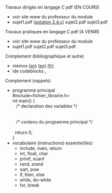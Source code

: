 Travaux dirigés en langage C pdf (EN COURS) <br>
- voir site www du professeur du module <br>
- sujet1.pdf ([solution 2.4.c](https://github.com/rpriam/cours3a/blob/main/ProgC_3A_TD1et2_solution_2.4.c.zip)) sujet2.pdf sujet3.pdf

Travaux pratiques en langage C pdf (A VENIR) <br>
- voir site www du professeur du module <br>
- sujet1.pdf sujet2.pdf sujet3.pdf

Complement (bibliographique et autre)<br>
 - mémos [(en)](https://github.com/rpriam/cours3a/blob/main/memoc/refcard_c.pdf) 
            [(en)](https://github.com/rpriam/cours3a/blob/main/memoc/cheatsheet_c.pdf) 
            [(fr)](https://github.com/rpriam/cours3a/blob/main/memoc/aidememoire_c.pdf)
 - ide codeblocks [.](https://www.codeblocks.org/)

Complement (rappels)<br>
 - programme principal <br>
 #include<fichier_librairie.h> <br>
 int main() { <br>
  &nbsp;&nbsp; /\* declaration des variables \*/ <br>
 <br> <br>
  &nbsp;&nbsp; /\* contenu du programme principal \*/
 <br> <br>
 &nbsp;&nbsp;return 0; <br>
} <br>
 - vocabulaire (instructions) essentiel(les)
    - include, main, return
    - int, float, char
    - printf, scanf
    - rand, srand
    - sqrt, pow
    - if, then, else
    - while, do-while
    - for, break


 


   
